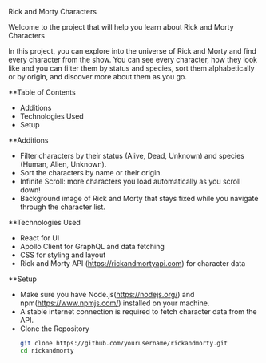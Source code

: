 Rick and Morty Characters

Welcome to the project that will help you learn about Rick and Morty Characters 

In this project, you can explore into the universe of Rick and Morty and find every character from the show. You can see every character, how they look like and you can filter them by status and species, sort them alphabetically or by origin, and discover more about them as you go.

**Table of Contents

- Additions
- Technologies Used
- Setup

**Additions

- Filter characters by their status (Alive, Dead, Unknown) and species (Human, Alien, Unknown).
- Sort the characters by name or their origin.
- Infinite Scroll: more characters you load automatically as you scroll down!
- Background image of Rick and Morty that stays fixed while you navigate through the character list.

**Technologies Used

- React for UI
- Apollo Client for GraphQL and data fetching
- CSS for styling and layout
- Rick and Morty API (https://rickandmortyapi.com) for character data

**Setup

- Make sure you have Node.js(https://nodejs.org/) and npm(https://www.npmjs.com/) installed on your machine.
- A stable internet connection is required to fetch character data from the API.
- Clone the Repository
   ```bash
   git clone https://github.com/yourusername/rickandmorty.git
   cd rickandmorty